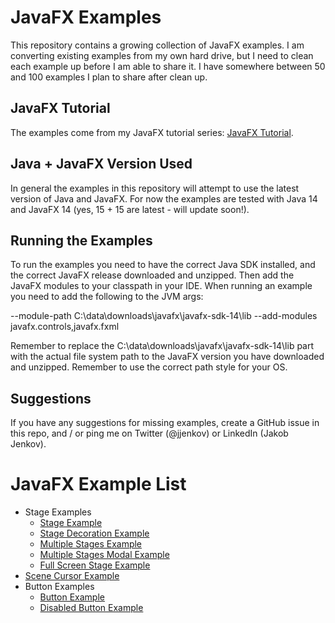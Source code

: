 # JavaFX Examples
This repository contains a growing collection of JavaFX examples. I am converting existing examples from my
own hard drive, but I need to clean each example up before I am able to share it. I have somewhere between 50 and 
100 examples I plan to share after clean up.

## JavaFX Tutorial
The examples come from my JavaFX tutorial series: [JavaFX Tutorial](http://tutorials.jenkov.com).

## Java + JavaFX Version Used
In general the examples in this repository will attempt to use the latest version of Java and JavaFX. 
For now the examples are tested with Java 14 and JavaFX 14 (yes, 15 + 15 are latest - will update soon!).

## Running the Examples
To run the examples you need to have the correct Java SDK installed, and the correct JavaFX release downloaded
and unzipped. Then add the JavaFX modules to your classpath in your IDE. When running an example you need to
add the following to the JVM args:

--module-path C:\data\downloads\javafx\javafx-sdk-14\lib --add-modules javafx.controls,javafx.fxml

Remember to replace the C:\data\downloads\javafx\javafx-sdk-14\lib  part with the actual file system path
to the JavaFX version you have downloaded and unzipped. Remember to use the correct path style for your OS.


## Suggestions
If you have any suggestions for missing examples, create a GitHub issue in this repo, and / or ping me on 
Twitter (@jjenkov) or LinkedIn (Jakob Jenkov).


# JavaFX Example List

 - Stage Examples
   - [Stage Example](https://github.com/jjenkov/javafx-examples/blob/main/src/main/java/com/jenkov/javafx/stage/StageExample.java)
   - [Stage Decoration Example](https://github.com/jjenkov/javafx-examples/blob/main/src/main/java/com/jenkov/javafx/stage/StageDecorationExample.java)
   - [Multiple Stages Example](https://github.com/jjenkov/javafx-examples/blob/main/src/main/java/com/jenkov/javafx/stage/MultipleStagesExample.java)
   - [Multiple Stages Modal Example](https://github.com/jjenkov/javafx-examples/blob/main/src/main/java/com/jenkov/javafx/stage/MultipleStagesModalExample.java)
   - [Full Screen Stage Example](https://github.com/jjenkov/javafx-examples/blob/main/src/main/java/com/jenkov/javafx/stage/FullScreenStageExample.java)
 - [Scene Cursor Example](https://github.com/jjenkov/javafx-examples/blob/main/src/main/java/com/jenkov/javafx/scene/SceneCursorExample.java)
 - Button Examples
   - [Button Example](https://github.com/jjenkov/javafx-examples/blob/main/src/main/java/com/jenkov/javafx/button/ButtonExample.java)
   - [Disabled Button Example](https://github.com/jjenkov/javafx-examples/blob/main/src/main/java/com/jenkov/javafx/button/DisabledButtonExample.java)
